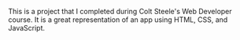 This is a project that I completed during Colt Steele's Web Developer course. It is a great representation of an app using HTML, CSS, and JavaScript.
